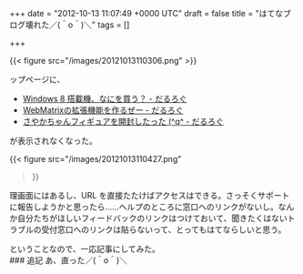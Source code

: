 
+++
date = "2012-10-13 11:07:49 +0000 UTC"
draft = false
title = "はてなブログ壊れた／(＾o＾)＼"
tags = []

+++


{{< figure src="/images/20121013110306.png"  >}}

ップページに、

<ul>
<li><a href="https://blog.daruyanagi.jp/entry/2012/10/13/001617">Windows 8 搭載機、なにを買う？ - だるろぐ</a></li>
<li><a href="https://blog.daruyanagi.jp/entry/2012/10/12/223708">WebMatrixの拡張機能を作るぜー - だるろぐ</a></li>
<li><a href="https://blog.daruyanagi.jp/entry/2012/10/12/193154">さやかちゃんフィギュアを開封したった (^q^ - だるろぐ</a></li>
</ul>が表示されなくなった。

{{< figure src="/images/20121013110427.png"  

>}}

理画面にはあるし、URL を直接たたけばアクセスはできる。さっそくサポートに報告しようかと思ったら……ヘルプのところに窓口へのリンクがないし。なんか自分たちがほしいフィードバックのリンクはつけておいて、聞きたくはないトラブルの受付窓口へのリンクは貼らないって、とってもはてならしいと思う。<script>    window.twttr = (function(d, s, id) {        var js, fjs = d.getElementsByTagName(s)[0],            t = window.twttr || {};        if (d.getElementById(id)) return t;        js = d.createElement(s);        js.id = id;        js.src = "https://platform.twitter.com/widgets.js";        fjs.parentNode.insertBefore(js, fjs);        t._e = [];        t.ready = function(f) {            t._e.push(f);        };        return t;    }(document, "script", "twitter-wjs"));</script>

<script>    twttr.ready(function (twttr) {        var el = document.getElementsByClassName('twitter-syntax-tweet-id-256937296845213697');        for (var i=0;i<el.length;i++) {            if (!!el[i].getAttribute('data-is-tweet-loaded')){                continue;            }            el[i].setAttribute('data-is-tweet-loaded', '1');            twttr.widgets.createTweet('256937296845213697',el[i],{});        }    });</script>

<div class="twitter-syntax-tweet-id-256937296845213697"></div>ということなので、一応記事にしてみた。

<div class="section">
    ### 追記
    あ、直った／(＾o＾)＼

</div>

